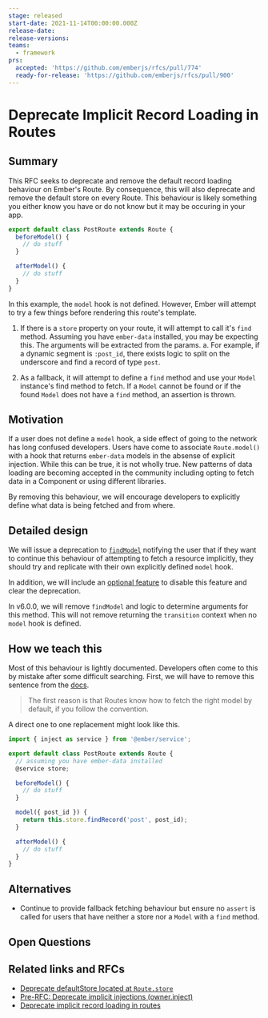 ```yaml
---
stage: released
start-date: 2021-11-14T00:00:00.000Z
release-date:
release-versions:
teams:
  - framework
prs:
  accepted: 'https://github.com/emberjs/rfcs/pull/774'
  ready-for-release: 'https://github.com/emberjs/rfcs/pull/900'
---
```


# Deprecate Implicit Record Loading in Routes

## Summary

This RFC seeks to deprecate and remove the default record loading behaviour on Ember's Route. By consequence, this will also deprecate and remove the default store on every Route.  This behaviour is likely something you either know you have or do not know but it may be occuring in your app.

```js
export default class PostRoute extends Route {
  beforeModel() {
    // do stuff
  }

  afterModel() {
    // do stuff
  }
}
```

In this example, the `model` hook is not defined.  However, Ember will attempt to try a few things before rendering this route's template.

1. If there is a `store` property on your route, it will attempt to call it's `find` method.  Assuming you have `ember-data` installed, you may be expecting this. The arguments will be extracted from the params.
  a. For example, if a dynamic segment is `:post_id`, there exists logic to split on the underscore and find a record of type `post`.  

2. As a fallback, it will attempt to define a `find` method and use your `Model` instance's find method to fetch.  If a `Model` cannot be found or if the found `Model` does not have a `find` method, an assertion is thrown.

## Motivation

If a user does not define a `model` hook, a side effect of going to the network has long confused developers.  Users have come to associate `Route.model()` with a hook that returns `ember-data` models in the absense of explicit injection. While this can be true, it is not wholly true. New patterns of data loading are becoming accepted in the community including opting to fetch data in a Component or using different libraries.

By removing this behaviour, we will encourage developers to explicitly define what data is being fetched and from where.

## Detailed design

We will issue a deprecation to [`findModel`](https://github.com/emberjs/ember.js/blob/017b11e2f58880869a5b8c647bf7f3199fc07f26/packages/%40ember/-internals/routing/lib/system/route.ts#L1376) notifying the user that if they want to continue this behaviour of attempting to fetch a resource implicitly, they should try and replicate with their own explicitly defined `model` hook. 

In addition, we will include an [optional feature](https://github.com/emberjs/ember-optional-features) to disable this feature and clear the deprecation.

In v6.0.0, we will remove `findModel` and logic to determine arguments for this method.  This will not remove returning the `transition` context when no `model` hook is defined.

## How we teach this

Most of this behaviour is lightly documented.  Developers often come to this by mistake after some difficult searching. First, we will have to remove this sentence from the [docs](https://guides.emberjs.com/release/routing/defining-your-routes/#toc_dynamic-segments).

> The first reason is that Routes know how to fetch the right model by default, if you follow the convention.

A direct one to one replacement might look like this.

```js
import { inject as service } from '@ember/service';

export default class PostRoute extends Route {
  // assuming you have ember-data installed
  @service store;

  beforeModel() {
    // do stuff
  }

  model({ post_id }) {
    return this.store.findRecord('post', post_id);
  }

  afterModel() {
    // do stuff
  }
}
```

## Alternatives

- Continue to provide fallback fetching behaviour but ensure no `assert` is called for users that have neither a store nor a `Model` with a `find` method.

## Open Questions

## Related links and RFCs
- [Deprecate defaultStore located at `Route.store`](https://github.com/emberjs/rfcs/issues/377)
- [Pre-RFC: Deprecate implicit injections (owner.inject)](https://github.com/emberjs/rfcs/issues/508)
- [Deprecate implicit record loading in routes](https://github.com/emberjs/rfcs/issues/557)
